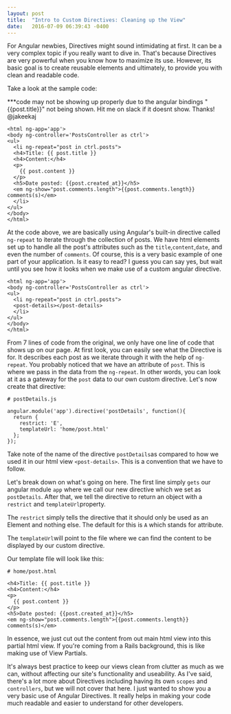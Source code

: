 ```yaml
---
layout: post
title:  "Intro to Custom Directives: Cleaning up the View"
date:   2016-07-09 06:39:43 -0400
---
```



For Angular newbies, Directives might sound intimidating at first. It can be a very complex topic if you really want to dive in. That's because Directives are very powerful when you know how to maximize its use. However, its basic goal is to create reusable elements and ultimately, to provide you with clean and readable code. 

Take a look at the sample code: 

***code may not be showing up properly due to the angular bindings "{{post.title}}" not being shown. Hit me on slack if it doesnt show. Thanks! @jakeekaj

```
<html ng-app='app'>
<body ng-controller='PostsController as ctrl'>
<ul>
  <li ng-repeat="post in ctrl.posts">
  <h4>Title: {{ post.title }}
  <h4>Content:</h4>
  <p>
    {{ post.content }}
  </p>
  <h5>Date posted: {{post.created_at}}</h5>
  <em ng-show="post.comments.length">{{post.comments.length}} comments(s)</em>
  </li>
</ul>
</body>
</html>
```
At the code above, we are basically using Angular's built-in directive called `ng-repeat` to iterate through the collection of posts. We have html elements set up to handle all the post's attributes such as the `title`,`content`,`date`, and even the number of `comments`. Of course, this is a very basic example of one part of your application. Is it easy to read? I guess you can say yes, but wait until you see how it looks when we make use of a custom angular directive.

```
<html ng-app='app'>
<body ng-controller='PostsController as ctrl'>
<ul>
  <li ng-repeat="post in ctrl.posts">
  <post-details></post-details>
  </li>
</ul>
</body>
</html>
```

From 7 lines of code from the original, we only have one line of code that shows up on our page. At first look, you can easily see what the Directive is for. It describes each post as we iterate through it with the help of `ng-repeat`. You probably noticed that we have an attribute of `post`. This is where we pass in the data from the `ng-repeat`. In other words, you can look at it as a gateway for the `post` data to our own custom directive. Let's now create that directive:


```
# postDetails.js

angular.module('app').directive('postDetails', function(){
  return {
    restrict: 'E',
    templateUrl: 'home/post.html'
  };
});
```

Take note of the name of the directive `postDetails`as compared to how we used it in our html view `<post-details>`. This is a convention that we have to follow. 

Let's break down on what's going on here. The first line simply `gets` our angular module `app` where we call our new directive which we set as `postDetails`. After that, we tell the directive to return an object with a `restrict` and `templateUrl`property. 

The `restrict` simply tells the directive that it should only be used as an Element and nothing else. The default for this is `A` which stands for attribute. 

The `templateUrl`will point to the file where we can find the content to be displayed by our custom directive. 

Our template file will look like this:

```
# home/post.html

<h4>Title: {{ post.title }}
<h4>Content:</h4>
<p>
  {{ post.content }}
</p>
<h5>Date posted: {{post.created_at}}</h5>
<em ng-show="post.comments.length">{{post.comments.length}} comments(s)</em>
```

In essence, we just cut out the content from out main html view into this partial html view. If you're coming from a Rails background, this is like making use of View Partials. 

It's always best practice to keep our views clean from clutter as much as we can, without affecting our site's functionality and useability. As I've said, there's a lot more about Directives including having its own `scopes` and `controllers`, but we will not cover that here. I just wanted to show you a very basic use of Angular Directives. It really helps in making your code much readable and easier to understand for other developers. 
